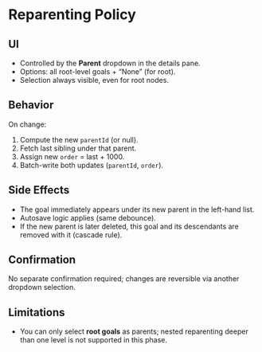 # Reparenting Policy

## UI
- Controlled by the **Parent** dropdown in the details pane.
- Options: all root-level goals + “None” (for root).
- Selection always visible, even for root nodes.

## Behavior
On change:
1. Compute the new `parentId` (or null).
2. Fetch last sibling under that parent.
3. Assign new `order` = last + 1000.
4. Batch-write both updates (`parentId`, `order`).

## Side Effects
- The goal immediately appears under its new parent in the left-hand list.
- Autosave logic applies (same debounce).
- If the new parent is later deleted, this goal and its descendants are removed with it (cascade rule).

## Confirmation
No separate confirmation required; changes are reversible via another dropdown selection.

## Limitations
- You can only select **root goals** as parents; nested reparenting deeper than one level is not supported in this phase.
